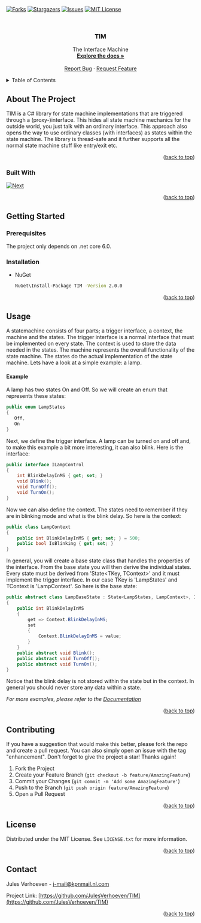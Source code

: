 ﻿
<!-- Improved compatibility of back to top link: See: https://github.com/othneildrew/Best-README-Template/pull/73 -->
<a name="readme-top"></a>
<!--
*** Thanks for checking out the Best-README-Template. If you have a suggestion
*** that would make this better, please fork the repo and create a pull request
*** or simply open an issue with the tag "enhancement".
*** Don't forget to give the project a star!
*** Thanks again! Now go create something AMAZING! :D
-->



<!-- PROJECT SHIELDS -->
<!--
*** I'm using markdown "reference style" links for readability.
*** Reference links are enclosed in brackets [ ] instead of parentheses ( ).
*** See the bottom of this document for the declaration of the reference variables
*** for contributors-url, forks-url, etc. This is an optional, concise syntax you may use.
*** https://www.markdownguide.org/basic-syntax/#reference-style-links

[![Contributors][contributors-shield]][contributors-url]-->
[![Forks][forks-shield]][forks-url]
[![Stargazers][stars-shield]][stars-url]
[![Issues][issues-shield]][issues-url]
[![MIT License][license-shield]][license-url]



<!-- PROJECT LOGO -->
<br />
<div align="center">
  

<h3 align="center">TIM</h3>

  <p align="center">
    The Interface Machine
    <br />
    <a href="https://github.com/JulesVerhoeven/TIM"><strong>Explore the docs »</strong></a>
    <br />
    <br />    
    <a href="https://github.com/JulesVerhoeven/TIM/issues">Report Bug</a>
    ·
    <a href="https://github.com/JulesVerhoeven/TIM/issues">Request Feature</a>
  </p>
</div>



<!-- TABLE OF CONTENTS -->
<details>
  <summary>Table of Contents</summary>
  <ol>
    <li>
      <a href="#about-the-project">About The Project</a>
      <ul>
        <li><a href="#built-with">Built With</a></li>
      </ul>
    </li>
    <li>
      <a href="#getting-started">Getting Started</a>
      <ul>
        <li><a href="#prerequisites">Prerequisites</a></li>
        <li><a href="#installation">Installation</a></li>
      </ul>
    </li>
    <li><a href="#usage">Usage</a></li>
    <!-- <li><a href="#roadmap">Roadmap</a></li> -->
    <li><a href="#contributing">Contributing</a></li>
    <li><a href="#license">License</a></li>
    <li><a href="#contact">Contact</a></li>
    <li><a href="#acknowledgments">Acknowledgments</a></li>
  </ol>
</details>



<!-- ABOUT THE PROJECT -->
## About The Project

TIM is a C# library for state machine implementations that are triggered through a (proxy-)interface. 
This hides all state machine mechanics for the outside world, you just talk with an ordinary interface. 
This approach also opens the way to use ordinary classes (with interfaces) as states within the state machine.
The library is thread-safe and it further supports all the normal state machine stuff like entry/exit etc.

<p align="right">(<a href="#readme-top">back to top</a>)</p>



### Built With

[![Next][Next.js]][Next-url]

<p align="right">(<a href="#readme-top">back to top</a>)</p>



<!-- GETTING STARTED -->
## Getting Started


### Prerequisites

The project only depends on .net core 6.0.


### Installation

* NuGet 
  ```sh
  NuGet\Install-Package TIM -Version 2.0.0
  ```

<p align="right">(<a href="#readme-top">back to top</a>)</p>



<!-- USAGE EXAMPLES -->
## Usage

A statemachine consists of four parts; a trigger interface, a context, the machine and the states. 
The trigger interface is a normal interface that must be implemented on every state. 
The context is used to store the data needed in the states.
The machine represents the overall functionality of the state machine. The states do the actual implementation of the state machine.
Lets have a look at a simple example: a lamp.
#### Example
A lamp has two states On and Off. So we will create an enum that represents these states:
```cs
public enum LampStates
{
   Off,
   On
}
```
Next, we define the trigger interface. A lamp can be turned on and off and, to make this example a bit more interesting, it can also blink.
Here is the interface:
```cs
public interface ILampControl
{
    int BlinkDelayInMS { get; set; }
    void Blink();
    void TurnOff();
    void TurnOn();
}
```
Now we can also define the context. The states need to remember if they are in blinking mode and what is the blink delay. So here is the context:
```cs
public class LampContext
{
    public int BlinkDelayInMS { get; set; } = 500;
    public bool IsBlinking { get; set; }
}
```
In general, you will create a base state class that handles the properties of the interface. 
From the base state you will then derive the individual states. 
Every state must be derived from 'State<TKey, TContext>' and it must implement the trigger interface.
In our case TKey is 'LampStates' and TContext is 'LampContext'. So here is the base state:
```cs
public abstract class LampBaseState : State<LampStates, LampContext>, ILampControl
{
    public int BlinkDelayInMS 
    {   
        get => Context.BlinkDelayInMS;
        set
        {
            Context.BlinkDelayInMS = value;
        }
    }
    public abstract void Blink();
    public abstract void TurnOff();
    public abstract void TurnOn();
}
```
Notice that the blink delay is not stored within the state but in the context.
In general you should never store any data within a state.

_For more examples, please refer to the [Documentation](https://example.com)_

<p align="right">(<a href="#readme-top">back to top</a>)</p>



<!-- ROADMAP 
## Roadmap

- [ ] Feature 1
- [ ] Feature 2
- [ ] Feature 3
    - [ ] Nested Feature

See the [open issues](https://github.com/JulesVerhoeven/TIM/issues) for a full list of proposed features (and known issues).

<p align="right">(<a href="#readme-top">back to top</a>)</p>
-->


<!-- CONTRIBUTING -->
## Contributing

If you have a suggestion that would make this better, please fork the repo and create a pull request. You can also simply open an issue with the tag "enhancement".
Don't forget to give the project a star! Thanks again!

1. Fork the Project
2. Create your Feature Branch (`git checkout -b feature/AmazingFeature`)
3. Commit your Changes (`git commit -m 'Add some AmazingFeature'`)
4. Push to the Branch (`git push origin feature/AmazingFeature`)
5. Open a Pull Request

<p align="right">(<a href="#readme-top">back to top</a>)</p>



<!-- LICENSE -->
## License

Distributed under the MIT License. See `LICENSE.txt` for more information.

<p align="right">(<a href="#readme-top">back to top</a>)</p>



<!-- CONTACT -->
## Contact

Jules Verhoeven - j-mail@kpnmail.nl.com

Project Link: [https://github.com/JulesVerhoeven/TIM](https://github.com/JulesVerhoeven/TIM)

<p align="right">(<a href="#readme-top">back to top</a>)</p>



<!-- ACKNOWLEDGMENTS
## Acknowledgments

* []()
* []()
* []()

<p align="right">(<a href="#readme-top">back to top</a>)</p>
 -->


<!-- MARKDOWN LINKS & IMAGES -->
<!-- https://www.markdownguide.org/basic-syntax/#reference-style-links -->
[contributors-shield]: https://img.shields.io/github/contributors/JulesVerhoeven/TIM.svg?style=for-the-badge
[contributors-url]: https://github.com/JulesVerhoeven/TIM/graphs/contributors
[forks-shield]: https://img.shields.io/github/forks/JulesVerhoeven/TIM.svg?style=for-the-badge
[forks-url]: https://github.com/JulesVerhoeven/TIM/network/members
[stars-shield]: https://img.shields.io/github/stars/JulesVerhoeven/TIM.svg?style=for-the-badge
[stars-url]: https://github.com/JulesVerhoeven/TIM/stargazers
[issues-shield]: https://img.shields.io/github/issues/JulesVerhoeven/TIM.svg?style=for-the-badge
[issues-url]: https://github.com/JulesVerhoeven/TIM/issues
[license-shield]: https://img.shields.io/github/license/JulesVerhoeven/TIM.svg?style=for-the-badge
[license-url]: https://github.com/JulesVerhoeven/TIM/blob/master/LICENSE.txt

[Next.js]: https://img.shields.io/badge/VisualStudio-000000?style=for-the-badge&logo=nextdotjs&logoColor=white
[Next-url]: https://visualstudio.microsoft.com/